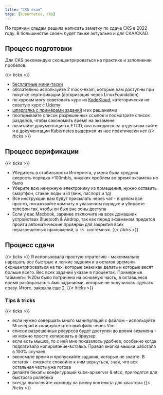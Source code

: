 ```yaml
---
title: "CKS exam"
tags: [kubernetes, cks]
---
```


По горячим следам решила написать заметку по сдаче CKS в 2022 году. В большинстве своем будет также актуально и для CKA/CKAD.

## Процесс подготовки

Для CKS рекомендую сконцентрироваться на практике и заполнении пробелов.

{{< ticks >}}
* [бесплатные мини-таски](https://killercoda.com/killer-shell-cks)
* обязательно используйте 2 mock-exam, которые вам доступны при покупке сертификации (авторизация через LinuxFoundation)
* по курсам могу советовать курс из [KodeKloud](https://kodekloud.com/courses/certified-kubernetes-security-specialist-cks/), категорически не советую курс с [Udemy](https://www.udemy.com/course/certified-kubernetes-security-specialist/)
* [шпаргалка с примерами заданий](https://drive.google.com/file/d/1Ok09giAi_xAUx_TRULQAhjj10Y8xGFri/view?usp=sharing) и их решениями
* пооткрывайте список разрешенных ссылок и посмотрите список разделов, чтобы сэкономить время на экзамене
* почитайте документацию к ETCD, она находится на отдельном сайте и в документации Kubernetes выдержек из нее практически нет
{{< /ticks >}}

## Процесс верификации

{{< ticks >}}
* Убедитесь в стабильности Интернета, у меня была средняя скорость порядка >100mb/s, никаких проблем во время экзамена не было
* Уберите всю ненужную электронику из помещения, нужно оставить смартфон, стакан воды и id (внж, паспорт и тд)
* Все инструкции вам будут присылать через чат - в целом все просто, показывайте комнату в указанном порядке и убираете телефон так, чтобы он был вне зоны доступа
* Если у вас Macbook, заранее отключите на всех домашних устройствах Bluetooth & Airdrop, так как перед экзаменом придется пройти автоматические проверки для закрытия всех неразрешенных приложений, в т.ч. системных.
{{< /ticks >}}

## Процесс сдачи

{{< ticks >}}
Я использовала простую стратегию - максимально нарешать все быстрые и легкие задания и в остаток времени сконцентрироваться на тех, которые знаю как делать и которые весят больше всего. Вес всех заданий указан в процентах.
Примерные тайминги: 1ч20м было потрачено на основную часть, в оставшееся время разбиралась с 4мя заданиями, которые не получилось сделать сразу. Итого, закрыла еще 2.
{{< /ticks >}}

### Tips & tricks

{{< ticks >}}
* если нужно совершать много манипуляций с файлом - используйте Mousepad и копируйте итоговый файл через Vim
* список разрешенных ресурсов будет доступен во время экзамена - их можно просто копировать в браузер
* если есть мышка, то с ней мне показалось удобнее, особенно когда подлагивало копирование-вставка. Правая кнопка мышки работала в 100% случаев
* экономьте время и пропускайте задания, которые не знаете. В остаток - сможете спокойно к ним вернуться, зная, что вся остальная часть уже готова
* делайте бекапы конфигураций kube-apiserver & etcd, пригодятся для быстрого роллбека
* всегда выполняйте команду на смену контекста для кластера
{{< /ticks >}}
